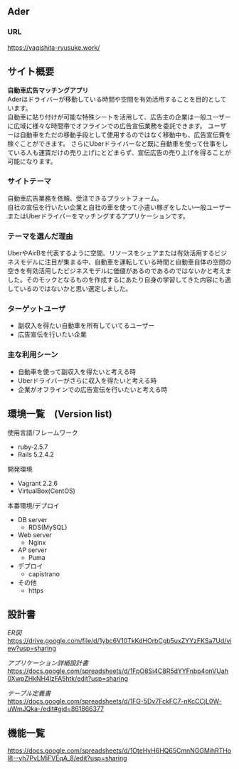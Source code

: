 ## Ader
### URL
https://yagishita-ryusuke.work/

## サイト概要
<strong>自動車広告マッチングアプリ</strong>  
Aderはドライバーが移動している時間や空間を有効活用することを目的としています。  
自動車に貼り付けが可能な特殊シートを活用して、広告主の企業は一般ユーザーに広域に様々な時間帯でオフラインでの広告宣伝業務を委託できます。
ユーザーは自動車をただの移動手段として使用するのではなく移動中も、広告宣伝費を稼ぐことができます。
さらにUberドライバーなど既に自動車を使って仕事をしている人も運賃だけの売り上げにとどまらず、宣伝広告の売り上げを得ることが可能になります。

### サイトテーマ
自動車広告業務を依頼、受注できるプラットフォーム。  
自社の宣伝を行いたい企業と自社の車を使って小遣い稼ぎをしたい一般ユーザーまたはUberドライバーをマッチングするアプリケーションです。

### テーマを選んだ理由
UberやAirBを代表するように空間、リソースをシェアまたは有効活用するビジネスモデルに注目が集まる中、自動車を運転している時間と自動車自体の空間の空きを有効活用したビジネスモデルに価値があるのであるのではないかと考えました。そのモックとなるものを作成するにあたり自身の学習してきた内容にも適しているのではないかと思い選定しました。

### ターゲットユーザ
* 副収入を得たい自動車を所有していてるユーザー
* 広告宣伝を行いたい企業

### 主な利用シーン
* 自動車を使って副収入を得たいと考える時
* Uberドライバーがさらに収入を得たいと考える時
* 企業がオフラインでの広告宣伝を行いたいと考える時

## 環境一覧　(Version list)
使用言語/フレームワーク
* ruby-2.5.7
* Rails 5.2.4.2

開発環境
* Vagrant 2.2.6
* VirtualBox(CentOS)

本番環境/デプロイ  
* DB server
  * RDS(MySQL)
* Web server
  * Nginx
* AP server 
  * Puma
* デプロイ
  * capistrano
* その他
  * https

## 設計書
_ER図_  
https://drive.google.com/file/d/1ybc6V10TkKdHOrbCgb5uxZYYzFKSa7Ud/view?usp=sharing

_アプリケーション詳細設計書_    
https://docs.google.com/spreadsheets/d/1FpO8Si4C8R5dYYFnbp4onVUah0XwpZHkNH4lzFA5htk/edit?usp=sharing

_テーブル定義書_  
https://docs.google.com/spreadsheets/d/1FG-5Dv7FckFC7-nKcCCjL0W-uWmJQka-/edit#gid=861866377

## 機能一覧
https://docs.google.com/spreadsheets/d/1OteHyH6HQ65CmnNGGMihRTHoI8--vh7PvLMiFVEqA_8/edit?usp=sharing

